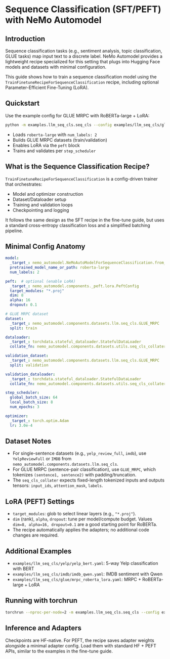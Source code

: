 # Sequence Classification (SFT/PEFT) with NeMo Automodel

## Introduction

Sequence classification tasks (e.g., sentiment analysis, topic classification, GLUE tasks) map input text to a discrete label. NeMo Automodel provides a lightweight recipe specialized for this setting that plugs into Hugging Face models and datasets with minimal configuration.

This guide shows how to train a sequence classification model using the `TrainFinetuneRecipeForSequenceClassification` recipe, including optional Parameter-Efficient Fine-Tuning (LoRA).

## Quickstart

Use the example config for GLUE MRPC with RoBERTa-large + LoRA:

```bash
python -m examples.llm_seq_cls.seq_cls --config examples/llm_seq_cls/glue/mrpc_roberta_lora.yaml
```

- Loads `roberta-large` with `num_labels: 2`
- Builds GLUE MRPC datasets (train/validation)
- Enables LoRA via the `peft` block
- Trains and validates per `step_scheduler`

## What is the Sequence Classification Recipe?

`TrainFinetuneRecipeForSequenceClassification` is a config-driven trainer that orchestrates:
- Model and optimizer construction
- Dataset/Dataloader setup
- Training and validation loops
- Checkpointing and logging

It follows the same design as the SFT recipe in the fine-tune guide, but uses a standard cross-entropy classification loss and a simplified batching pipeline.

## Minimal Config Anatomy

```yaml
model:
  _target_: nemo_automodel.NeMoAutoModelForSequenceClassification.from_pretrained
  pretrained_model_name_or_path: roberta-large
  num_labels: 2

peft:  # optional (enable LoRA)
  _target_: nemo_automodel.components._peft.lora.PeftConfig
  target_modules: "*.proj"
  dim: 8
  alpha: 16
  dropout: 0.1

# GLUE MRPC dataset
dataset:
  _target_: nemo_automodel.components.datasets.llm.seq_cls.GLUE_MRPC
  split: train

dataloader:
  _target_: torchdata.stateful_dataloader.StatefulDataLoader
  collate_fn: nemo_automodel.components.datasets.utils.seq_cls_collater

validation_dataset:
  _target_: nemo_automodel.components.datasets.llm.seq_cls.GLUE_MRPC
  split: validation

validation_dataloader:
  _target_: torchdata.stateful_dataloader.StatefulDataLoader
  collate_fn: nemo_automodel.components.datasets.utils.seq_cls_collater

step_scheduler:
  global_batch_size: 64
  local_batch_size: 8
  num_epochs: 3

optimizer:
  _target_: torch.optim.Adam
  lr: 3.0e-4
```

## Dataset Notes

- For single-sentence datasets (e.g., `yelp_review_full`, `imdb`), use `YelpReviewFull` or `IMDB` from `nemo_automodel.components.datasets.llm.seq_cls`.
- For GLUE MRPC (sentence-pair classification), use `GLUE_MRPC`, which tokenizes `(sentence1, sentence2)` with padding/truncation.
- The `seq_cls_collater` expects fixed-length tokenized inputs and outputs tensors: `input_ids`, `attention_mask`, `labels`.

## LoRA (PEFT) Settings

- `target_modules`: glob to select linear layers (e.g., `"*.proj"`).
- `dim` (rank), `alpha`, `dropout`: tune per model/compute budget. Values `dim=8, alpha=16, dropout=0.1` are a good starting point for RoBERTa.
- The recipe automatically applies the adapters; no additional code changes are required.

## Additional Examples

- `examples/llm_seq_cls/yelp/yelp_bert.yaml`: 5-way Yelp classification with BERT
- `examples/llm_seq_cls/imdb/imdb_qwen.yaml`: IMDB sentiment with Qwen
- `examples/llm_seq_cls/glue/mrpc_roberta_lora.yaml`: MRPC + RoBERTa-large + LoRA

## Running with torchrun

```bash
torchrun --nproc-per-node=2 -m examples.llm_seq_cls.seq_cls --config examples/llm_seq_cls/glue/mrpc_roberta_lora.yaml
```

## Inference and Adapters

Checkpoints are HF-native. For PEFT, the recipe saves adapter weights alongside a minimal adapter config. Load them with standard HF + PEFT APIs, similar to the examples in the fine-tune guide.
